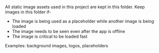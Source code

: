 All static image assets used in this project are kept in this folder. Keep images in this folder if-
* The image is being used as a placeholder while another image is being loaded
* The image needs to be seen even after the app is offline
* The image is critical to be loaded fast

Examples: background images, logos, placeholders
